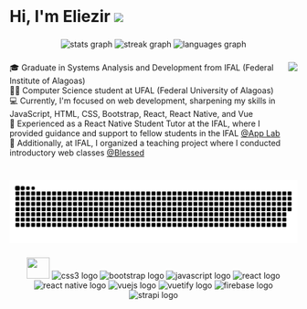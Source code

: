 <h1 align="center" style="display: inline;"> Hi, I'm Eliezir  
  <img style="height: 80px; display: inline;" src="https://media.giphy.com/media/v1.Y2lkPTc5MGI3NjExZWU5ZDI2NDIxNzM1YTBlODkzMDZlZWQ0ZGIzZWY4NjJmODIxNGI5MiZlcD12MV9pbnRlcm5hbF9naWZzX2dpZklkJmN0PXM/YrBidlMIUKks6gDBIx/giphy.gif">
</h1>

###

<div align="center" gap:"3%" >
  <img src="https://github-readme-stats.vercel.app/api?username=Eliezir&hide_title=false&hide_rank=true&show_icons=true&include_all_commits=true&count_private=true&disable_animations=false&theme=dracula&locale=en&hide_border=true" height="130px"  alt="stats graph"  />
  <img src="https://streak-stats.demolab.com?user=Eliezir&locale=en&mode=weekly&theme=dracula&hide_border=true&border_radius=5"  height="130px" alt="streak graph"  />
  <img src="https://github-readme-stats.vercel.app/api/top-langs?username=Eliezir&locale=en&hide_title=false&layout=compact&card_width=320&langs_count=5&theme=dracula&hide_border=true"  height="130px"  alt="languages graph"  />
</div>

###

<img align="right" height="145" src="https://media.giphy.com/media/pO4UHglOY2vII/giphy.gif"  />

###

<p align="left">🎓 Graduate in Systems Analysis and Development from IFAL (Federal Institute of Alagoas)<br>👨‍💻 Computer Science student at UFAL (Federal University of Alagoas) <br>💻 Currently, I'm focused on web development, sharpening my skills in JavaScript, HTML, CSS, Bootstrap, React, React Native, and Vue<br>👷 Experienced as a React Native Student Tutor at the IFAL, where I provided guidance and support to fellow students in the IFAL <a href="https://www.instagram.com/lapp.ifal/">@App Lab </a><br>📝 Additionally, at IFAL, I organized a teaching project where I conducted introductory web classes
  <a href="https://www.instagram.com/websitesblessed/">@Blessed</a></p>

###

<br clear="both">

<picture>
  <source media="(prefers-color-scheme: dark)" srcset="https://raw.githubusercontent.com/Eliezir/Eliezir/8d51163d2527078b73535df413e63e9ba5eb0f81/github-snake-dark.svg" />
  <source media="(prefers-color-scheme: light)" srcset="https://raw.githubusercontent.com/Eliezir/Eliezir/8d51163d2527078b73535df413e63e9ba5eb0f81/github-snake.svg" />
  <img alt="github-snake" src="github-snake.svg" />
</picture>

###

<div align="center">
 
  <img src="https://cdn.jsdelivr.net/gh/devicons/devicon/icons/html5/html5-original.svg" height="37" width="40px" />
  <img src="https://cdn.jsdelivr.net/gh/devicons/devicon/icons/css3/css3-original.svg" height="37" width="40px" alt="css3 logo"  />
  <img src="https://cdn.jsdelivr.net/gh/devicons/devicon/icons/bootstrap/bootstrap-original.svg" height="40" width="40px" alt="bootstrap logo"  />
  <img src="https://cdn.jsdelivr.net/gh/devicons/devicon/icons/javascript/javascript-original.svg" height="37" width="40px" alt="javascript logo"  />
  <img src="https://cdn.jsdelivr.net/gh/devicons/devicon/icons/react/react-original.svg" height="37" width="40px" alt="react logo"  />
  <img src="https://seeklogo.com/images/R/react-native-logo-221C671C70-seeklogo.com.png" height="37" width="40px" alt="react native logo"/>
  <img src="https://cdn.jsdelivr.net/gh/devicons/devicon/icons/vuejs/vuejs-original.svg" height="37" width="40px" alt="vuejs logo"  />
  <img src="https://cdn.jsdelivr.net/gh/devicons/devicon/icons/vuetify/vuetify-original.svg" height="37" width="40px" alt="vuetify logo"  />
  <img src="https://cdn.jsdelivr.net/gh/devicons/devicon/icons/firebase/firebase-plain.svg" height="37" width="40px" alt="firebase logo" />
  <img src="https://camo.githubusercontent.com/50fd91f089aa5d9152c191f8fdc111d1879f9d174983a5657bfc7a666d5def1d/68747470733a2f2f7777772e7376677265706f2e636f6d2f73686f772f3335343339392f7374726170692d69636f6e2e737667" height="37" width="40px" alt="strapi logo" />
</div>


###
